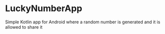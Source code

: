 # LuckyNumberApp

Simple Kotlin app for Android where a random number is generated and it is allowed to share it
